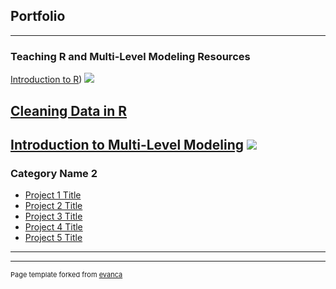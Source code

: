 ## Portfolio

---

### Teaching R and Multi-Level Modeling Resources


[Introduction to R](https://georgiaclay.github.io/TEWA/introduction.html))
<img src="images/dummy_thumbnail.jpg?raw=true"/>

[Cleaning Data in R](https://georgiaclay.github.io/TEWA/cleaning-data.html)
---

[Introduction to Multi-Level Modeling](https://georgiaclay.github.io/TEWA/intro-to-hlm.html)
<img src="images/dummy_thumbnail.jpg?raw=true"/>
---


### Category Name 2

- [Project 1 Title](http://example.com/)
- [Project 2 Title](http://example.com/)
- [Project 3 Title](http://example.com/)
- [Project 4 Title](http://example.com/)
- [Project 5 Title](http://example.com/)

---




---
<p style="font-size:11px">Page template forked from <a href="https://github.com/evanca/quick-portfolio">evanca</a></p>
<!-- Remove above link if you don't want to attibute -->
